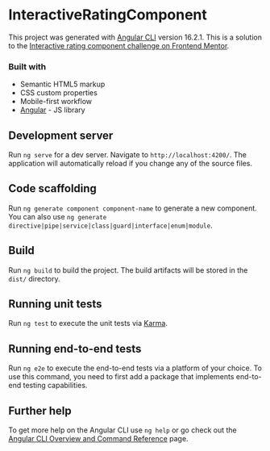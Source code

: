# InteractiveRatingComponent

This project was generated with [Angular CLI](https://github.com/angular/angular-cli) version 16.2.1.
This is a solution to the [Interactive rating component challenge on Frontend Mentor](https://www.frontendmentor.io/challenges/interactive-rating-component-koxpeBUmI).

### Built with

- Semantic HTML5 markup
- CSS custom properties
- Mobile-first workflow
- [Angular](https://angular.io/) - JS library

## Development server

Run `ng serve` for a dev server. Navigate to `http://localhost:4200/`. The application will automatically reload if you change any of the source files.

## Code scaffolding

Run `ng generate component component-name` to generate a new component. You can also use `ng generate directive|pipe|service|class|guard|interface|enum|module`.

## Build

Run `ng build` to build the project. The build artifacts will be stored in the `dist/` directory.

## Running unit tests

Run `ng test` to execute the unit tests via [Karma](https://karma-runner.github.io).

## Running end-to-end tests

Run `ng e2e` to execute the end-to-end tests via a platform of your choice. To use this command, you need to first add a package that implements end-to-end testing capabilities.

## Further help

To get more help on the Angular CLI use `ng help` or go check out the [Angular CLI Overview and Command Reference](https://angular.io/cli) page.
